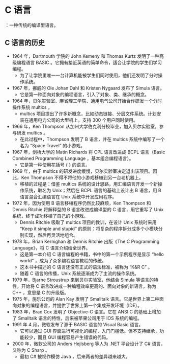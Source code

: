 # C 语言

：一种传统的编译型语言。



## C 语言的历史

- 1964 年，Dartmouth 学院的 John Kemeny 和 Thomas Kurtz 发明了一种高级编程语言 BASIC 。它拥有接近英语的简单命令，适合让学院的学生们学习编程。
  - 为了让学院里唯一一台计算机能被学生们同时使用，他们还发明了分时操作系统。
- 1967 年，挪威的 Ole Johan Dahl 和 Kristen Nygaard 发布了 Simula 语言。
  - 它是第一种面向对象的编程语言，引入了对象、类、继承的概念。
- 1964 年，贝尔实验室、麻省理工学院、通用电气公司开始合作研发一个分时操作系统 multics 。
  - multics 项目提出了许多新概念，比如动态链接、分层文件系统。计划安装在通用电力公司的大型机上，支持 300 个用户同时使用。
- 1966 年，Ken Thompson 从加州大学伯克利分校毕业，加入贝尔实验室，参与研发 multics 。
  - 在此过程中，Thompson 发明了 B 语言，并在 multics 系统中编写了一个名为 “Space Travel” 的小游戏。
- 1967 年，剑桥大学的 Matin Richards 将 CPL 语言改进成 BCPL 语言（Basic Combined Programming Language ，基本组合编程语言）。
  - 它是第一种使用花括号 { } 的语言。
- 1969 年，由于 multics 的研发进度缓慢，贝尔实验室决定退出该项目。因此，Ken Thompson 不得不将他的小游戏移植到另一台老机器上。
  - 移植的过程是：借鉴 multics 系统的设计思路，用汇编语言开发一个新操作系统，取名为 Unix；然后在 BCPL 语言的基础上设计出 B 语言，用 B 语言混合汇编语言在 Unix 系统中开发应用程序。
- 1972 年，因为使用 B 语言移植程序仍然比较麻烦，Ken Thompson 和 Dennis Ritchie 将解释型的 B 语言改进成编译型的 C 语言，用它重写了 Unix 系统，终于成功移植了自己的小游戏。
  - Dennis Ritchie 吸取了 multics 项目的教训，在设计 Unix 系统时采用 “Keep it simple and stupid” 的原则：将复杂的程序拆分成多个小模块分别实现，然后再灵活地组合。
- 1978 年，Brian Kernighan 和 Dennis Ritchie 出版《The C Programming Language》，将 C 语言介绍给全世界。
  - 这是第一本介绍 C 语言编程的书籍，书中的第一个示例程序是显示 “hello world” ，成为了众多编程语言教程的传统。
  - 这本书中描述的 C 语言还没有正式的语法标准，被称为 “K&R C” 。
  - 随着 C 语言的传播，Unix 系统逐渐成为了主流的操作系统。
- 1979 年，Bjarne Stroustrup 来到贝尔实验室，他结合 Simula 等语言的特性，开始将 C 语言改进成一种编程效率更高的、面向对象的新语言，称为 C++ ，意思是 C 的升级版。
- 1975 年，施乐公司的 Alan Kay 发明了 Smalltalk 语言。它是世界上第二种面向对象的编程语言，并提供了世界上第一个集成开发环境（IDE）。
- 1983 年，Brad Cox 发明了 Objective-C 语言。它在 ANSI C 的基础上增加了 Smalltalk 语言的特性，后来被苹果公司用于 IOS 系统的编程。
- 1991 年 4 月，微软发布了源于 BASIC 语言的 Visual Basic 语言。
  - 它可以通过 GUI 界面进行可视化的编程，入门门槛低。但不支持继承，功能较少，而且 GUI 编程容易产生错误的代码。
- 2000 年，微软公司的 Anders Hejlsberg 等人为 .NET 平台设计了 C# 语言，又称为 C Sharp 。
  - 最初 C# 被视作模仿 Java ，后来两者的差异越来越大。

